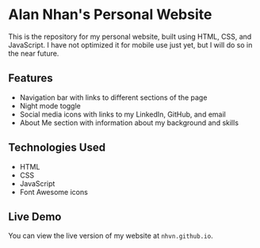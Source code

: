 # Alan Nhan's Personal Website

This is the repository for my personal website, built using HTML, CSS, and JavaScript. I have not optimized it for mobile use just yet, but I will do so in the near future.

## Features

- Navigation bar with links to different sections of the page
- Night mode toggle
- Social media icons with links to my LinkedIn, GitHub, and email
- About Me section with information about my background and skills

## Technologies Used

- HTML
- CSS
- JavaScript
- Font Awesome icons 

## Live Demo

You can view the live version of my website at `nhvn.github.io`.
